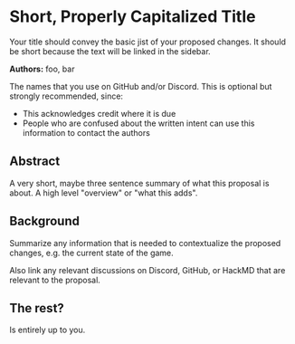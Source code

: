 # Short, Properly Capitalized Title

Your title should convey the basic jist of your proposed changes. It should be short because the text will be linked in the sidebar.

**Authors:** foo, bar

The names that you use on GitHub and/or Discord. This is optional but strongly recommended, since:

- This acknowledges credit where it is due
- People who are confused about the written intent can use this information to contact the authors

## Abstract

A very short, maybe three sentence summary of what this proposal is about. A high level "overview" or "what this adds".

## Background

Summarize any information that is needed to contextualize the proposed changes, e.g. the current state of the game.

Also link any relevant discussions on Discord, GitHub, or HackMD that are relevant to the proposal.

## The rest?

Is entirely up to you.
